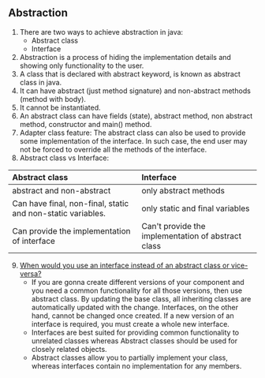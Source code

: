 ## Abstraction 

1. There are two ways to achieve abstraction in java:
	* Abstract class
	* Interface
2. Abstraction is a process of hiding the implementation details and showing only functionality to the user.
3. A class that is declared with abstract keyword, is known as abstract class in java. 
4. It can have abstract (just method signature) and non-abstract methods (method with body).
5. It cannot be instantiated.
6. An abstract class can have fields (state), abstract method, non abstract method, constructor and main() method.
7. Adapter class feature: The abstract class can also be used to provide some implementation of the interface. In such case, the end user may not be forced to override all the methods of the interface.
8. Abstract class vs Interface:

| Abstract class        | Interface           | 
| :------------- |:-------------|
| abstract and non-abstract      | only abstract methods | 
| Can have final, non-final, static and non-static variables.      | only static and final variables      |  
| Can provide the implementation of interface | Can't provide the implementation of abstract class      | 

9. [When would you use an interface instead of an abstract class or vice-versa?](https://msdn.microsoft.com/en-us/library/scsyfw1d%28v=vs.71%29.aspx?f=255&MSPPError=-2147217396)
	* If you are gonna create different versions of your component and you need a common functionality for all those versions, then use abstract class. By updating the base class, all inheriting classes are automatically updated with the change. Interfaces, on the other hand, cannot be changed once created. If a new version of an interface is required, you must create a whole new interface.
	* Interfaces are best suited for providing common functionality to unrelated classes whereas Abstract classes should be used for closely related objects. 
	* Abstract classes allow you to partially implement your class, whereas interfaces contain no implementation for any members. 
